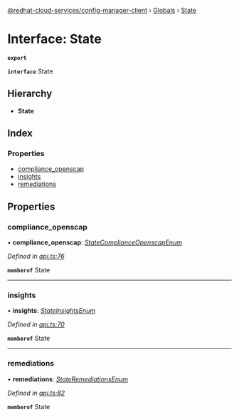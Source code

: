 [@redhat-cloud-services/config-manager-client](../README.md) › [Globals](../globals.md) › [State](state.md)

# Interface: State

**`export`** 

**`interface`** State

## Hierarchy

* **State**

## Index

### Properties

* [compliance_openscap](state.md#compliance_openscap)
* [insights](state.md#insights)
* [remediations](state.md#remediations)

## Properties

###  compliance_openscap

• **compliance_openscap**: *[StateComplianceOpenscapEnum](../enums/statecomplianceopenscapenum.md)*

*Defined in [api.ts:76](https://github.com/RedHatInsights/javascript-clients.gi/blob/master/packages/config-manager/api.ts#L76)*

**`memberof`** State

___

###  insights

• **insights**: *[StateInsightsEnum](../enums/stateinsightsenum.md)*

*Defined in [api.ts:70](https://github.com/RedHatInsights/javascript-clients.gi/blob/master/packages/config-manager/api.ts#L70)*

**`memberof`** State

___

###  remediations

• **remediations**: *[StateRemediationsEnum](../enums/stateremediationsenum.md)*

*Defined in [api.ts:82](https://github.com/RedHatInsights/javascript-clients.gi/blob/master/packages/config-manager/api.ts#L82)*

**`memberof`** State
